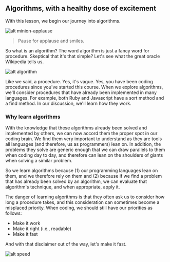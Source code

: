 ## Algorithms, with a healthy dose of excitement

With this lesson, we begin our journey into algorithms.  

![alt minion-applause](	https://s3-us-west-2.amazonaws.com/curriculum-content/web-development/algorithms/minions_applause.jpg)
> Pause for applause and smiles.  

So what is an algorithm?  The word algorithm is just a fancy word for procedure.  Skeptical that it's that simple?  Let's see what the great oracle Wikipedia tells us.


![alt algorithm](https://s3-us-west-2.amazonaws.com/curriculum-content/web-development/algorithms/algorithm.jpg)

Like we said, a procedure.  Yes, it's vague.  Yes, you have been coding procedures since you've started this course.  When we explore algorithms, we'll consider procedures that have already been implemented in many languages.  For example, both Ruby and Javascript have a sort method and a find method.  In our discussion, we'll learn how they work.

### Why learn algorithms

With the knowledge that these algorithms already been solved and implemented by others, we can now accord them the proper spot in our coding brain.  We find them very important to understand as they are tools all languages (and therefore, us as programmers) lean on.  In addition, the problems they solve are generic enough that we can draw parallels to them when coding day to day, and therefore can lean on the shoulders of giants when solving a similar problem.  

So we learn algorithms because (1) our programming languages lean on them, and we therefore rely on them and (2) because if we find a problem that has already been solved by an algorithm, we can evaluate that algorithm's technique, and when appropriate, apply it.  

The danger of learning algorithms is that they often ask us to consider how long a procedure takes, and this consideration can sometimes become a misplaced priority.  When coding, we should still have our priorities as follows:

  * Make it work
  * Make it right (i.e., readable)
  * Make it fast

And with that disclaimer out of the way, let's make it fast.

![alt speed](	https://s3-us-west-2.amazonaws.com/curriculum-content/web-development/algorithms/increase-website-speed.jpg)

